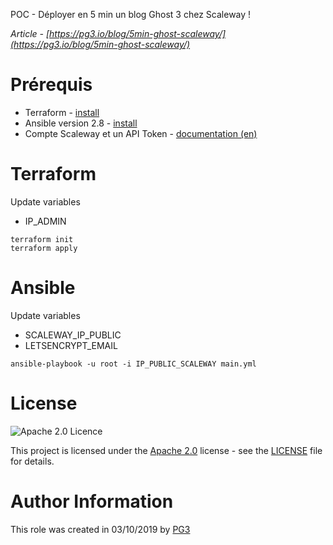 POC - Déployer en 5 min un blog Ghost 3 chez Scaleway !

*Article - [https://pg3.io/blog/5min-ghost-scaleway/](https://pg3.io/blog/5min-ghost-scaleway/)*

# Prérequis
* Terraform - [install](https://learn.hashicorp.com/terraform/getting-started/install.html)
* Ansible version 2.8 - [install](https://docs.ansible.com/ansible/latest/installation_guide/intro_installation.html)
* Compte Scaleway et un API Token - [documentation (en)](https://www.scaleway.com/en/docs/generate-an-api-token/)

# Terraform
Update variables
* IP_ADMIN
```
terraform init
terraform apply
```

# Ansible
Update variables
* SCALEWAY_IP_PUBLIC
* LETSENCRYPT_EMAIL
```
ansible-playbook -u root -i IP_PUBLIC_SCALEWAY main.yml
```

# License

![Apache 2.0 Licence](https://img.shields.io/hexpm/l/plug.svg)

This project is licensed under the [Apache 2.0](https://www.apache.org/licenses/LICENSE-2.0) license - see the [LICENSE](LICENSE) file for details.

# Author Information
This role was created in 03/10/2019 by [PG3](https://pg3.io)
